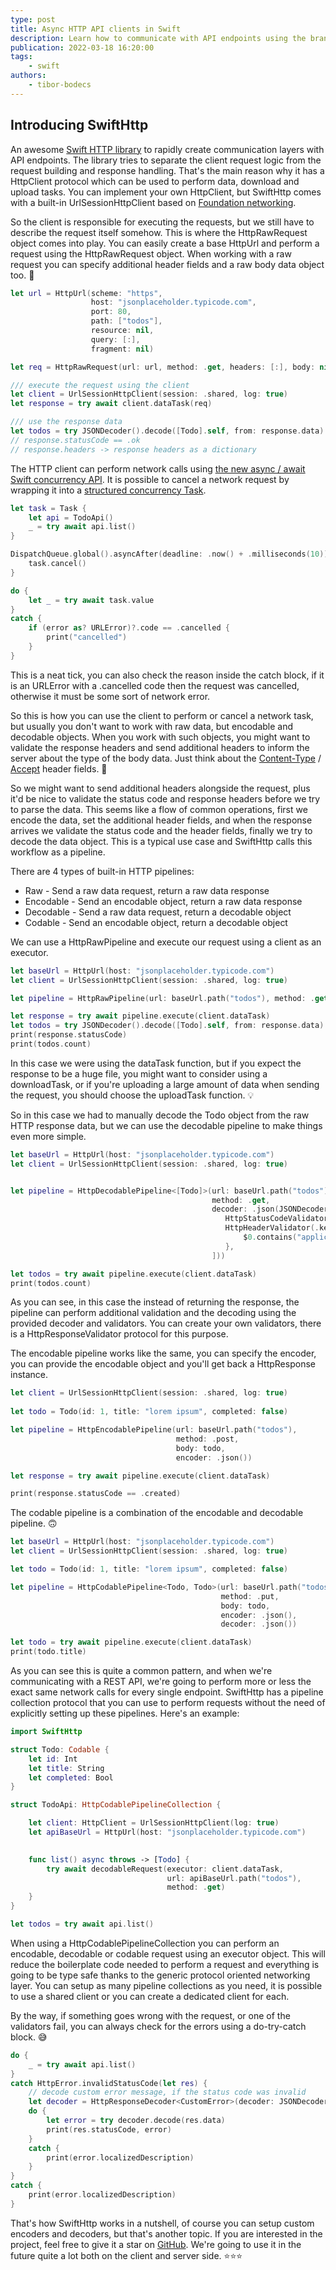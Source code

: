 ```yaml
---
type: post
title: Async HTTP API clients in Swift
description: Learn how to communicate with API endpoints using the brand new SwiftHttp library, including async / await support.
publication: 2022-03-18 16:20:00
tags: 
    - swift
authors:
    - tibor-bodecs
---
```


## Introducing SwiftHttp

An awesome [Swift HTTP library](https://github.com/binarybirds/swift-http/) to rapidly create communication layers with API endpoints. The library tries to separate the client request logic from the request building and response handling. That's the main reason why it has a HttpClient protocol which can be used to perform data, download and upload tasks. You can implement your own HttpClient, but SwiftHttp comes with a built-in UrlSessionHttpClient based on [Foundation networking](https://developer.apple.com/documentation/foundation/urlsession).

So the client is responsible for executing the requests, but we still have to describe the request itself somehow. This is where the HttpRawRequest object comes into play. You can easily create a base HttpUrl and perform a request using the HttpRawRequest object. When working with a raw request you can specify additional header fields and a raw body data object too. 💪

```swift
let url = HttpUrl(scheme: "https",
                  host: "jsonplaceholder.typicode.com",
                  port: 80,
                  path: ["todos"],
                  resource: nil,
                  query: [:],
                  fragment: nil)

let req = HttpRawRequest(url: url, method: .get, headers: [:], body: nil)

/// execute the request using the client
let client = UrlSessionHttpClient(session: .shared, log: true)
let response = try await client.dataTask(req)

/// use the response data
let todos = try JSONDecoder().decode([Todo].self, from: response.data)
// response.statusCode == .ok
// response.headers -> response headers as a dictionary
```

The HTTP client can perform network calls using [the new async / await Swift concurrency API](https://theswiftdev.com/introduction-to-asyncawait-in-swift/). It is possible to cancel a network request by wrapping it into a [structured concurrency Task](https://theswiftdev.com/swift-structured-concurrency-tutorial/).

```swift
let task = Task {
    let api = TodoApi()
    _ = try await api.list()
}

DispatchQueue.global().asyncAfter(deadline: .now() + .milliseconds(10)) {
    task.cancel()
}

do {
    let _ = try await task.value
}
catch {
    if (error as? URLError)?.code == .cancelled {
        print("cancelled")
    }
}
```

This is a neat tick, you can also check the reason inside the catch block, if it is an URLError with a .cancelled code then the request was cancelled, otherwise it must be some sort of network error.

So this is how you can use the client to perform or cancel a network task, but usually you don't want to work with raw data, but encodable and decodable objects. When you work with such objects, you might want to validate the response headers and send additional headers to inform the server about the type of the body data. Just think about the [Content-Type](https://developer.mozilla.org/en-US/docs/Web/HTTP/Headers/Content-Type) / [Accept](https://developer.mozilla.org/en-US/docs/Web/HTTP/Headers/Accept) header fields. 🤔

So we might want to send additional headers alongside the request, plus it'd be nice to validate the status code and response headers before we try to parse the data. This seems like a flow of common operations, first we encode the data, set the additional header fields, and when the response arrives we validate the status code and the header fields, finally we try to decode the data object. This is a typical use case and SwiftHttp calls this workflow as a pipeline.

There are 4 types of built-in HTTP pipelines:

- Raw - Send a raw data request, return a raw data response
- Encodable - Send an encodable object, return a raw data response
- Decodable - Send a raw data request, return a decodable object
- Codable - Send an encodable object, return a decodable object

We can use a HttpRawPipeline and execute our request using a client as an executor.

```swift
let baseUrl = HttpUrl(host: "jsonplaceholder.typicode.com")
let client = UrlSessionHttpClient(session: .shared, log: true)

let pipeline = HttpRawPipeline(url: baseUrl.path("todos"), method: .get)

let response = try await pipeline.execute(client.dataTask)
let todos = try JSONDecoder().decode([Todo].self, from: response.data)
print(response.statusCode)
print(todos.count)
```

In this case we were using the dataTask function, but if you expect the response to be a huge file, you might want to consider using a downloadTask, or if you're uploading a large amount of data when sending the request, you should choose the uploadTask function. 💡

So in this case we had to manually decode the Todo object from the raw HTTP response data, but we can use the decodable pipeline to make things even more simple.

```swift
let baseUrl = HttpUrl(host: "jsonplaceholder.typicode.com")
let client = UrlSessionHttpClient(session: .shared, log: true)


let pipeline = HttpDecodablePipeline<[Todo]>(url: baseUrl.path("todos"),
                                             method: .get,
                                             decoder: .json(JSONDecoder(), validators: [
                                                HttpStatusCodeValidator(.ok),
                                                HttpHeaderValidator(.key(.contentType)) {
                                                    $0.contains("application/json")
                                                },
                                             ]))

let todos = try await pipeline.execute(client.dataTask)
print(todos.count)
```

As you can see, in this case the instead of returning the response, the pipeline can perform additional validation and the decoding using the provided decoder and validators. You can create your own validators, there is a HttpResponseValidator protocol for this purpose.

The encodable pipeline works like the same, you can specify the encoder, you can provide the encodable object and you'll get back a HttpResponse instance.

```swift
let client = UrlSessionHttpClient(session: .shared, log: true)
        
let todo = Todo(id: 1, title: "lorem ipsum", completed: false)

let pipeline = HttpEncodablePipeline(url: baseUrl.path("todos"),
                                     method: .post,
                                     body: todo,
                                     encoder: .json())

let response = try await pipeline.execute(client.dataTask)

print(response.statusCode == .created)
```

The codable pipeline is a combination of the encodable and decodable pipeline. 🙃

```swift
let baseUrl = HttpUrl(host: "jsonplaceholder.typicode.com")
let client = UrlSessionHttpClient(session: .shared, log: true)

let todo = Todo(id: 1, title: "lorem ipsum", completed: false)

let pipeline = HttpCodablePipeline<Todo, Todo>(url: baseUrl.path("todos", String(1)),
                                               method: .put,
                                               body: todo,
                                               encoder: .json(),
                                               decoder: .json())

let todo = try await pipeline.execute(client.dataTask)
print(todo.title)
```

As you can see this is quite a common pattern, and when we're communicating with a REST API, we're going to perform more or less the exact same network calls for every single endpoint. SwiftHttp has a pipeline collection protocol that you can use to perform requests without the need of explicitly setting up these pipelines. Here's an example:

```swift
import SwiftHttp

struct Todo: Codable {
    let id: Int
    let title: String
    let completed: Bool
}

struct TodoApi: HttpCodablePipelineCollection {

    let client: HttpClient = UrlSessionHttpClient(log: true)
    let apiBaseUrl = HttpUrl(host: "jsonplaceholder.typicode.com")

    
    func list() async throws -> [Todo] {
        try await decodableRequest(executor: client.dataTask,
                                   url: apiBaseUrl.path("todos"),
                                   method: .get)
    }    
}

let todos = try await api.list()
```

When using a HttpCodablePipelineCollection you can perform an encodable, decodable or codable request using an executor object. This will reduce the boilerplate code needed to perform a request and everything is going to be type safe thanks to the generic protocol oriented networking layer. You can setup as many pipeline collections as you need, it is possible to use a shared client or you can create a dedicated client for each.

By the way, if something goes wrong with the request, or one of the validators fail, you can always check for the errors using a do-try-catch block. 😅

```swift
do {
    _ = try await api.list()
}
catch HttpError.invalidStatusCode(let res) {
    // decode custom error message, if the status code was invalid
    let decoder = HttpResponseDecoder<CustomError>(decoder: JSONDecoder())
    do {
        let error = try decoder.decode(res.data)
        print(res.statusCode, error)
    }
    catch {
        print(error.localizedDescription)
    }
}
catch {
    print(error.localizedDescription)
}
```

That's how SwiftHttp works in a nutshell, of course you can setup custom encoders and decoders, but that's another topic. If you are interested in the project, feel free to give it a star on [GitHub](https://github.com/BinaryBirds/swift-http). We're going to use it in the future quite a lot both on the client and server side. ⭐️⭐️⭐️
